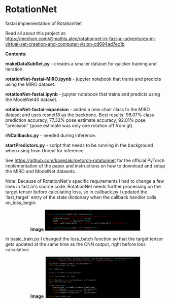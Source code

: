 # RotationNet
fastai implementation of RotationNet

Read all about this project at: https://medium.com/@mathis.alex/rotationnet-in-fast-ai-adventures-in-virtual-set-creation-and-computer-vision-cd694ad7ec1b

<b>Contents:</b>

<b>makeDataSubSet.py</b> - creates a smaller dataset for quicker training and iteration.

<b>rotationNet-fastai-MIRO.ipynb</b> - jupyter notebook that trains and predicts using the MIRO dataset.

<b>rotationNet-fastai.ipynb</b> - jupyter notebook that trains and predicts using the ModelNet40 dataset.

<b>rotationNet-fastai-expansion</b> - added a new chair class to the MIRO dataset and uses resnet18 as the backbone. Best results: 96.07% class prediction accuracy, 77.32% pose estimate accuracy, 92.01% pose "precision" (pose estimate was only one rotation off from gt).

<b>rNCallbacks.py</b> - needed during inference.

<b>startPredictors.py</b> - script that needs to be running in the background when using from Unreal for inference.


See https://github.com/kanezaki/pytorch-rotationnet for the official PyTorch implementation of the paper and instructions on how to download and setup the MIRO and ModelNet datasets.

Note: Because of RotationNet's specific requirements I had to change a few lines in fast.ai's source code. RotationNet needs further processing on the target tensor before calculating loss, so in callback.py I updated the 'last_target' entry of the state dictionary when the callback handler calls on_loss_begin:

<p align="center">
<b>Image</b>  <img src="callbacks_changes.png" width="300px"><br>
</p>

In basic_train.py I changed the loss_batch function so that the target tensor gets updated at the same time as the CNN output, right before loss calculation:

<p align="center">
<b>Image</b>  <img src="basic_train_changes.png" width="300px"><br>
</p>
